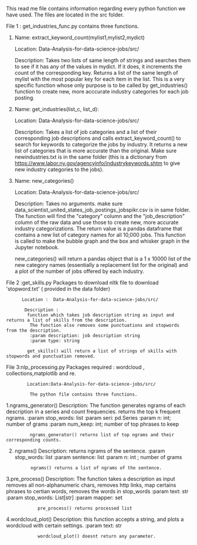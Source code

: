 This read me file contains information regarding every python function we have used. The files are located in the src folder.

File 1 : get_industries_func.py contains three functions. 

1) Name: extract_keyword_count(mylist1,mylist2,mydict)

   Location: Data-Analysis-for-data-science-jobs/src/
   
   Description:
Takes two lists of same length of strings and searches them to see if it has any of the values in mydict. If it does, it increments the count of the corresponding key. Returns a list of the same length of mylist with the most popular key for each item in the list. This is a very specific function whose only purpose is to be called by get_industries() function to create new, more acccurate industry categories for each job posting. 

2) Name: get_industries(list_c, list_d):

   Location: Data-Analysis-for-data-science-jobs/src/
   
   Description: 
Takes a list of job categories and a list of their corresponding job descriptions and calls extract_keyword_count() to search for keywords to categorize the jobs by industry. It returns a new list of categories that is more accurate than the original. Make sure newindustries.txt is in the same folder (this is a dictionary from https://www.labor.ny.gov/agencyinfo/industrykeywords.shtm to give new industry categories to the jobs).

3) Name: new_categories()

   Location: Data-Analysis-for-data-science-jobs/src/
   
   Description:
Takes no arguments. make sure data_scientist_united_states_job_postings_jobspikr.csv is in same folder. The function will find the "category" column and the "job_description" column of the raw data and use those to create new, more accurate industry categorizations. The return value is a pandas dataframe that contains a new list of category names for all 10,000 jobs. This function is called to make the bubble graph and the box and whisker graph in the Jupyter notebook.

   new_categories() will return a pandas object that is a 1 x 10000 list of the new category names (essentially a replacement list for    the original) and a plot of the number of jobs offered by each industry. 
   
File 2 :get_skills.py
        Packages to download nltk 
         file to download 'stopword.txt' ( provided in the data folder)
   
          Location :  Data-Analysis-for-data-science-jobs/src/
   
           Description :
            function which takes job description string as input and returns a list of skills from the description.
             The function also removes some punctuations and stopwords from the description. 
             :param description: job description string
             :param type: string    
    
            get_skills() will return a list of strings of skills with stopwords and punctuation removed.
   
File 3:nlp_processing.py
            Packages required : wordcloud , collections,matplotlib and re.
   
            Location:Data-Analysis-for-data-science-jobs/src/
   
             The python file contains three functions.
  1.ngrams_generator()
             Description:
             The function generates ngrams of each description in a series and count frequencies.
             returns the top k frequent ngrams.
             :param stop_words: list
             :param seri: pd.Series
             :param n: int; number of grams
             :param num_keep: int; number of top phrases to keep

             ngrams_generator() returns list of top ngrams and their corresponding counts.

  2. ngrams()
               Description:
               returns ngrams of the sentence.
               :param stop_words: list
               :param sentence: list
               :param n: int ; number of grams

               ngrams() returns a list of ngrams of the sentence.
    
  3.pre_process()
                Description:
                The function takes a description as input
                removes all non-alphanumeric chars, removes http links, map certains 
                phrases to certian words, removes the words in stop_words 
                :param text: str
                :param stop_words: List[str]
                :param mapper: set

                pre_process() returns processed list
    
  4.wordcloud_plot()
                Description:
                this function accepts a string, and plots a wordcloud with certain settings.
                :param text: str

                wordcloud_plot() doesnt return any parameter.
    
    
    
   

